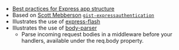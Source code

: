 * [Best practices for Express app structure](https://www.terlici.com/2014/08/25/best-practices-express-structure.html)
* Based on [Scott Mebberson](http://www.scottmebberson.com/) [`gist-expressauthentication`](https://gist.github.com/1581536)
* Illustrates the use of [express-flash](https://www.npmjs.com/package/express-flash)
* Illustrates the use of [body-parser](https://github.com/expressjs/body-parser)
  - Parse incoming request bodies in a middleware before your handlers, available under the req.body property.
